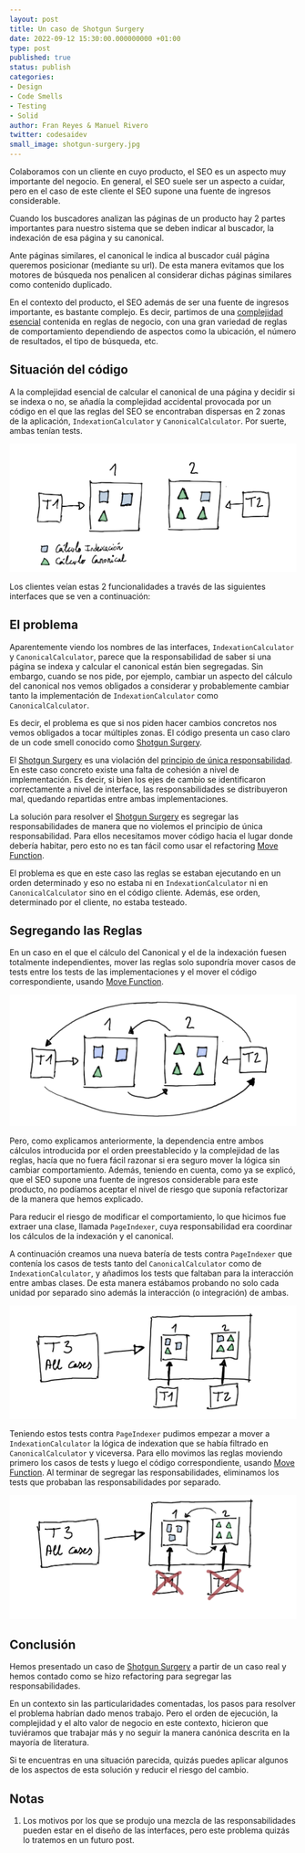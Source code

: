 ```yaml
---
layout: post
title: Un caso de Shotgun Surgery
date: 2022-09-12 15:30:00.000000000 +01:00
type: post
published: true
status: publish
categories:
- Design 
- Code Smells 
- Testing
- Solid 
author: Fran Reyes & Manuel Rivero
twitter: codesaidev 
small_image: shotgun-surgery.jpg
---
```


Colaboramos con un cliente en cuyo producto, el SEO es un aspecto muy importante del negocio. En general, el SEO suele ser un aspecto a cuidar, pero en el caso de este cliente el SEO supone una fuente de ingresos considerable.

Cuando los buscadores analizan las páginas de un producto hay 2 partes importantes para nuestro sistema que se deben indicar al buscador, la indexación de esa página y su canonical.

Ante páginas similares, el canonical le indica al buscador cuál página queremos posicionar (mediante su url). De esta manera evitamos que los motores de búsqueda nos penalicen al considerar dichas páginas similares como contenido duplicado.

En el contexto del producto, el SEO además de ser una fuente de ingresos importante, es bastante complejo. Es decir, partimos de una [complejidad esencial](https://dzone.com/articles/essential-and-accidental) contenida en reglas de negocio, con una gran variedad de reglas de comportamiento dependiendo de aspectos como la ubicación, el número de resultados, el tipo de búsqueda, etc.

## Situación del código

A la complejidad esencial de calcular el canonical de una página y decidir si se indexa o no, se añadía la complejidad accidental provocada por un código en el que las reglas del SEO se encontraban dispersas en 2 zonas de la aplicación, `IndexationCalculator` y `CanonicalCalculator`. Por suerte, ambas tenían tests.


<figure style="margin:auto; width: 100%">
<img src="/assets/posts/2022-09-12-un-caso-de-shotgun-surgery/slice1.png" alt="test contra cada clase" />
</figure>


Los clientes veían estas 2 funcionalidades a través de las siguientes interfaces que se ven a continuación:

<script src="https://gist.github.com/franreyes/7f7c684c771e1c2c35ca1210c6f0ffbc.js"></script>

## El problema
Aparentemente viendo los nombres de las interfaces, `IndexationCalculator` y `CanonicalCalculator`, parece que la responsabilidad de saber si una página se indexa y calcular el canonical están bien segregadas. Sin embargo, cuando se nos pide, por ejemplo, cambiar un aspecto del cálculo del canonical nos vemos obligados a considerar y probablemente cambiar tanto la implementación de `IndexationCalculator` como `CanonicalCalculator`.

Es decir, el problema es que si nos piden hacer cambios concretos nos vemos obligados a tocar múltiples zonas. El código presenta un caso claro de un code smell conocido como [Shotgun Surgery](https://dzone.com/articles/code-smell-shot-surgery).

El [Shotgun Surgery](https://dzone.com/articles/code-smell-shot-surgery) es una violación del [principio de única responsabilidad](https://www.thebigbranchtheory.dev/post/single-responsablity/). En este caso concreto existe una falta de cohesión a nivel de implementación. Es decir, si bien los ejes de cambio se identificaron correctamente a nivel de interface, las responsabilidades se distribuyeron mal, quedando repartidas entre ambas implementaciones.

La solución para resolver el [Shotgun Surgery](https://dzone.com/articles/code-smell-shot-surgery) es segregar las responsabilidades de manera que no violemos el principio de única responsabilidad. Para ellos necesitamos mover
código hacia el lugar donde debería habitar, pero esto no es tan fácil como usar el refactoring [Move Function](https://refactoring.com/catalog/moveFunction.html).

El problema es que en este caso las reglas se estaban ejecutando en un orden determinado y eso no estaba ni en `IndexationCalculator` ni en `CanonicalCalculator` sino en el código cliente. Además, ese orden, determinado por el cliente, no estaba testeado.



## Segregando las Reglas
En un caso en el que el cálculo del Canonical y el de la indexación fuesen totalmente independientes, mover las reglas solo supondría mover casos de tests entre los tests de las implementaciones y el mover el código correspondiente, usando [Move Function](https://refactoring.com/catalog/moveFunction.html).

<figure style="margin:auto; width: 100%">
<img src="/assets/posts/2022-09-12-un-caso-de-shotgun-surgery/slice4.png" alt="test contra cada clase" />
</figure>

Pero, como explicamos anteriormente, la dependencia entre ambos cálculos introducida por el orden preestablecido y la complejidad de las reglas, hacía que no fuera fácil razonar si era seguro mover la lógica sin cambiar comportamiento. Además, teniendo en cuenta, como ya se explicó, que el SEO supone una fuente de ingresos considerable para este producto, no podíamos aceptar el nivel de riesgo que suponía refactorizar de la manera que hemos explicado.


Para reducir el riesgo de modificar el comportamiento, lo que hicimos fue extraer una clase, llamada `PageIndexer`, cuya responsabilidad era coordinar los cálculos de la indexación y el canonical.

<script src="https://gist.github.com/franreyes/829829d2d830ce97554f384565e19f43.js"></script>

A continuación creamos una nueva batería de tests contra `PageIndexer` que contenía los casos de tests tanto del `CanonicalCalculator` como de `IndexationCalculator`, y añadimos los tests que faltaban para la interacción entre ambas clases. De esta manera estábamos probando no solo cada unidad por separado sino además la interacción (o integración) de ambas.

<figure style="margin:auto; width: 100%">
<img src="/assets/posts/2022-09-12-un-caso-de-shotgun-surgery/slice2.png" alt="test contra cada clase" />
</figure>


Teniendo estos tests contra `PageIndexer` pudimos empezar a mover a `IndexationCalculator` la lógica de indexation que se había filtrado en  `CanonicalCalculator` y viceversa. Para ello movimos las reglas moviendo primero los casos de tests y luego el código correspondiente, usando [Move Function](https://refactoring.com/catalog/moveFunction.html). Al terminar de segregar las responsabilidades, eliminamos los tests que probaban las responsabilidades por separado.

<figure style="margin:auto; width: 100%">
<img src="/assets/posts/2022-09-12-un-caso-de-shotgun-surgery/slice3.png" alt="test contra cada clase" />
</figure>


## Conclusión
Hemos presentado un caso de [Shotgun Surgery](https://dzone.com/articles/code-smell-shot-surgery) a partir de un caso real y hemos contado como se hizo refactoring para segregar las responsabilidades.

En un contexto sin las particularidades comentadas, los pasos para resolver el problema habrían dado menos trabajo. Pero el orden de ejecución, la complejidad y el alto valor de negocio en este contexto, hicieron que tuviéramos que trabajar más y no seguir la manera canónica descrita en la mayoría de literatura.

Si te encuentras en una situación parecida, quizás puedes aplicar algunos de los aspectos de esta solución y reducir el riesgo del cambio.

## Notas
1) Los motivos por los que se produjo una mezcla de las responsabilidades pueden estar en el diseño de las interfaces, pero este problema quizás lo tratemos en un futuro post.


